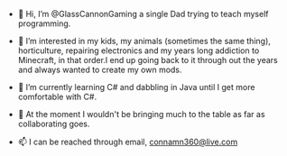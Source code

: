 - 👋 Hi, I’m @GlassCannonGaming a single Dad trying to teach myself programming.

- 👀 I’m interested in my kids, my animals (sometimes the same thing), horticulture, 
repairing electronics and my years long addiction to Minecraft, in that order.I end up going 
back to it through out the years and always wanted to create my own mods.

- 🌱 I’m currently learning C# and dabbling in Java until I get more comfortable with C#.

- 💞️ At the moment I wouldn't be bringing much to the table as far as collaborating goes.

- 📫 I can be reached through email, connamn360@live.com


